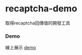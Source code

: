 # recaptcha-demo

取得recaptcha回傳值的開發工具

### Demo

線上展示 [demo](https://rawcdn.githack.com/josudoey/recaptcha-demo/9048ccc19463fa20c8d726d13d0ebc9915234ada/dist/index.html)
